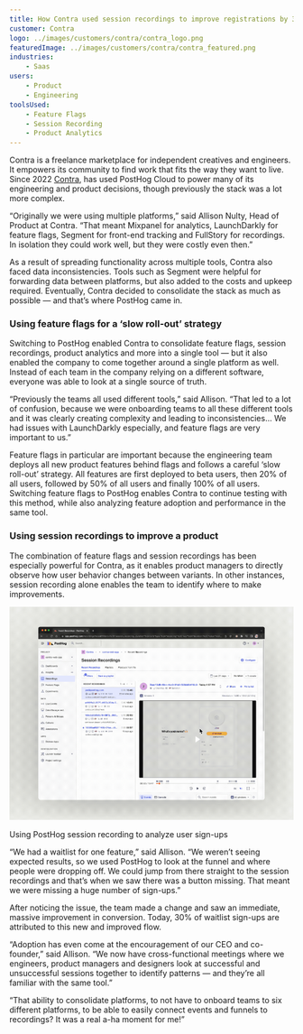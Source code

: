 ```yaml
---
title: How Contra used session recordings to improve registrations by 30%
customer: Contra
logo: ../images/customers/contra/contra_logo.png
featuredImage: ../images/customers/contra/contra_featured.png
industries:
    - Saas
users:
    - Product
    - Engineering
toolsUsed:
    - Feature Flags
    - Session Recording
    - Product Analytics
---
```


Contra is a freelance marketplace for independent creatives and engineers. It empowers its community to find work that fits the way they want to live. Since 2022 [Contra](http://www.contra.com), has used PostHog Cloud to power many of its engineering and product decisions, though previously the stack was a lot more complex.

“Originally we were using multiple platforms,” said Allison Nulty, Head of Product at Contra. “That meant Mixpanel for analytics, LaunchDarkly for feature flags, Segment for front-end tracking and FullStory for recordings. In isolation they could work well, but they were costly even then.”

As a result of spreading functionality across multiple tools, Contra also faced data inconsistencies. Tools such as Segment were helpful for forwarding data between platforms, but also added to the costs and upkeep required. Eventually, Contra decided to consolidate the stack as much as possible — and that’s where PostHog came in. 

### Using feature flags for a ‘slow roll-out’ strategy

Switching to PostHog enabled Contra to consolidate feature flags, session recordings, product analytics and more into a single tool — but it also enabled the company to come together around a single platform as well. Instead of each team in the company relying on a different software, everyone was able to look at a single source of truth.

<BorderWrapper>
    <Quote
        imageSource="/images/customers/allison.jpg"
        size="md"
        name="Allison Nulty"
        title="Head of Product, Contra "
        quote={`“A real positive has been the ability to talk to the PostHog engineers, to share feedback with them and have it received well. I think how rewarding that open line of communication is when I engage with our users too.”`}
    />
</BorderWrapper>

“Previously the teams all used different tools,” said Allison. “That led to a lot of confusion, because we were onboarding teams to all these different tools and it was clearly creating complexity and leading to inconsistencies... We had issues with LaunchDarkly especially, and feature flags are very important to us.”

Feature flags in particular are important because the engineering team deploys all new product features behind flags and follows a careful ‘slow roll-out’ strategy. All features are first deployed to beta users, then 20% of all users, followed by 50% of all users and finally 100% of all users. Switching feature flags to PostHog enables Contra to continue testing with this method, while also analyzing feature adoption and performance in the same tool. 

### Using session recordings to improve a product

The combination of feature flags and session recordings has been especially powerful for Contra, as it enables product managers to directly observe how user behavior changes between variants. In other instances, session recording alone enables the team to identify where to make improvements. 

![Contra screenshot](../images/customers/contra/contra_session.gif)
<Caption>Using PostHog session recording to analyze user sign-ups</Caption>

“We had a waitlist for one feature,” said Allison. “We weren’t seeing expected results, so we used PostHog to look at the funnel and where people were dropping off. We could jump from there straight to the session recordings and that’s when we saw there was a button missing. That meant we were missing a huge number of sign-ups.”

After noticing the issue, the team made a change and saw an immediate, massive improvement in conversion. Today, 30% of waitlist sign-ups are attributed to this new and improved flow. 

“Adoption has even come at the encouragement of our CEO and co-founder,” said Allison. “We now have cross-functional meetings where we engineers, product managers and designers look at successful and unsuccessful sessions together to identify patterns — and they’re all familiar with the same tool.”

“That ability to consolidate platforms, to not have to onboard teams to six different platforms, to be able to easily connect events and funnels to recordings? It was a real a-ha moment for me!”